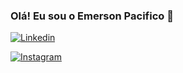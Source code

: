 ### Olá! Eu sou o Emerson Pacifico 👋

[![Linkedin](https://img.shields.io/badge/LinkedIn-0077B5?style=for-the-badge&logo=linkedin&logoColor=white)](https://www.linkedin.com/in/emersonpacifico/)

[![Instagram](https://img.shields.io/badge/Instagram-E4405F?style=for-the-badge&logo=instagram&logoColor=white)](https://www.instagram.com/emersonpacifico/)
